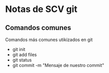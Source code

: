 # Notas de SCV git

## Comandos comunes

Comandos más comunes utikizados en git

+ git init
+ git add files
+ git status
+ git commit -m "Mensaje de nuestro commit"